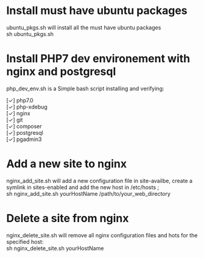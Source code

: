 # Install must have ubuntu packages 
ubuntu_pkgs.sh will install all the must have ubuntu packages  
sh ubuntu_pkgs.sh  


# Install PHP7 dev environement with nginx and postgresql  
php_dev_env.sh is a Simple bash script installing and verifying:

[✓]  php7.0  
[✓]  php-xdebug  
[✓]  nginx  
[✓]  git  
[✓]  composer  
[✓]  postgresql  
[✓]  pgadmin3  

# Add a new site to nginx
nginx_add_site.sh will add a new configuration file in site-availbe, create a symlink in
sites-enabled and add the new host in /etc/hosts  ;  
sh nginx_add_site.sh yourHostName /path/to/your_web_directory

# Delete a site from nginx  
nginx_delete_site.sh will remove all nginx configuration files and hots for the specified host:  
sh nginx_delete_site.sh yourHostName


